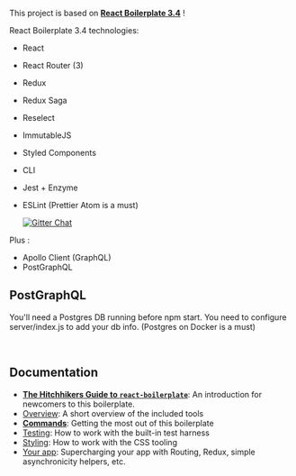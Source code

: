 This project is based on [**React Boilerplate 3.4**](https://github.com/react-boilerplate/react-boilerplate) !

React Boilerplate 3.4 technologies:
* React
* React Router (3)
* Redux
* Redux Saga
* Reselect
* ImmutableJS
* Styled Components
* CLI
* Jest + Enzyme
* ESLint (Prettier Atom is a must)


  <!-- Gitter -->
  <a href="https://gitter.im/mxstbr/react-boilerplate">
    <img src="https://camo.githubusercontent.com/54dc79dc7da6b76b17bc8013342da9b4266d993c/68747470733a2f2f6261646765732e6769747465722e696d2f6d78737462722f72656163742d626f696c6572706c6174652e737667" alt="Gitter Chat" />
  </a>
  
Plus :
* Apollo Client (GraphQL)
* PostGraphQL
  
## PostGraphQL

You'll need a Postgres DB running before npm start. You need to configure server/index.js to add your db info. (Postgres on Docker is a must)

<br />

## Documentation

- [**The Hitchhikers Guide to `react-boilerplate`**](docs/general/introduction.md): An introduction for newcomers to this boilerplate.
- [Overview](docs/general): A short overview of the included tools
- [**Commands**](docs/general/commands.md): Getting the most out of this boilerplate
- [Testing](docs/testing): How to work with the built-in test harness
- [Styling](docs/css): How to work with the CSS tooling
- [Your app](docs/js): Supercharging your app with Routing, Redux, simple
  asynchronicity helpers, etc.
